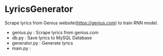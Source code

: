 # LyricsGenerator

Scrape lyrics from Genius website(https://genius.com) to train RNN model.


- genius.py : Scrape lyrics from genius.com
- db.py : Save lyrics to MySQL Database
- generator.py : Generate lyrics 
- main.py :
